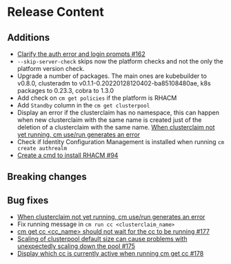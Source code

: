 [comment]: # ( Copyright Contributors to the Open Cluster Management project )
# Release Content
## Additions

- [Clarify the auth error and login prompts #162](https://github.com/stolostron/cm-cli/issues/162)
- `--skip-server-check` skips now the platform checks and not the only the platform version check.
- Upgrade a number of packages. The main ones are kubebuilder to v0.8.0, clusteradm to v0.1.1-0.20220128120402-ba85108480ae, k8s packages to 0.23.3, cobra to 1.3.0
- Add check on `cm get policies` if the platform is RHACM
- Add `Standby` column in the `cm get clusterpool`
- Display an error if the clusterclaim has no namespace,  this can happen when new clusterclaim with the same name is created just of the deletion of a clusterclaim with the same name. [When clusterclaim not yet running, cm use/run generates an error](https://github.com/stolostron/cm-cli/issues/167)
- Check if Identity Configuration Management is installed when running `cm create authrealm` 
- [Create a cmd to install RHACM #94](https://github.com/stolostron/cm-cli/issues/94)
## Breaking changes

## Bug fixes

- [When clusterclaim not yet running, cm use/run generates an error](https://github.com/stolostron/cm-cli/issues/167)
- Fix running message in `cm run cc <clusterclaim_name>`
- [cm get cc <cc_name> should not wait for the cc to be running #177](https://github.com/stolostron/cm-cli/issues/177)
- [Scaling of clusterpool default size can cause problems with unexpectedly scaling down the pool #175](https://github.com/stolostron/cm-cli/issues/175)
- [Display which cc is currently active when running cm get cc #178](https://github.com/stolostron/cm-cli/issues/178)

